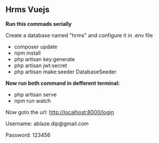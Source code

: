 <h2>Hrms Vuejs</h2>

<b>Run this commads serially</b>
<p>Create a database named "hrms" and configure it in .env file</p>
<ul>
    <li>composer update</li>
    <li>npm install</li>
    <li>php artisan key:generate</li>
    <li>php artisan jwt:secret</li>
    <li>php artisan make:seeder DatabaseSeeder</li>
</ul>

<b>Now run both command in defferent terminal:</b>

<ul>
    <li>php artisan serve</li>
    <li>npm run watch</li>
</ul>

<p>Now goto the url: <a href="http://localhost:8000/login">http://localhost:8000/login</a></p>

<p>Username: ablaze.dip@gmail.com</p>
<p>Password: 123456</p>